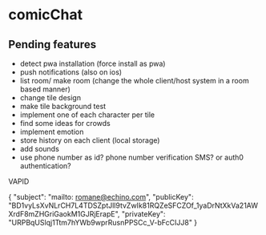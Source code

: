 # comicChat

## Pending features

- detect pwa installation (force install as pwa)
- push notifications (also on ios)
- list room/ make room (change the whole client/host system in a room based manner)
- change tile design
- make tile background test
- implement one of each character per tile
- find some ideas for crowds
- implement emotion
- store history on each client (local storage)
- add sounds
- use phone number as id? phone number verification SMS? or auth0 authentication?


VAPID

{
"subject": "mailto: <romane@echino.com>",
"publicKey": "BD1vyLsXvNLrCH7L4TDSZptJll9tvZwIk81RQZeSFCZOf_1yaDrNtXkVa21AWXrdF8mZHGriGaokM1GJRjErapE",
"privateKey": "URPBqUSlqj1Ttm7hYWb9wprRusnPPSCc_V-bFcCIJJ8"
}